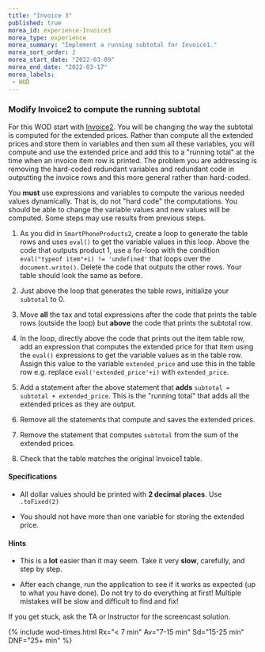 ```yaml
---
title: "Invoice 3"
published: true
morea_id: experience-Invoice3
morea_type: experience
morea_summary: "Implement a running subtotal for Invoice1."
morea_sort_order: 2
morea_start_date: "2022-03-09"
morea_end_date: "2022-03-17"
morea_labels:
 - WOD
---
```


### Modify Invoice2 to compute the running subtotal 


For this WOD start with [Invoice2](../070.flow-control-I/experience-Invoice2.html). You will be changing the way the subtotal is computed for the extended prices. Rather than compute all the extended prices and store them in variables and then sum all these variables, you will compute and use the extended price and add this to a "running total" at the time when an invoice item row is printed. The problem you are addressing is removing the hard-coded redundant variables and redundant code in outputting the invoice rows and this more general rather than hard-coded.

You **must** use expressions and variables to compute the various needed values dynamically. 
That is, do not "hard code" the computations. You should be able to change
the variable values and new values will be computed. Some steps may use results from previous steps.
 
 1. As you did in `SmartPhoneProducts2`, create a loop to generate the table rows and uses `eval()` to get the variable values in this loop. Above the code that outputs product 1, use a for-loop with the condition `eval("typeof item"+i) != 'undefined'` that loops over the `document.write()`. Delete the code that outputs the other rows. Your table should look the same as before.
   
 2. Just above the loop that generates the table rows, initialize your `subtotal` to 0.

 3. Move **all** the tax and total expressions after the code that prints the table rows (outside the loop) but **above** the code that prints the subtotal row.

 4. In the loop, directly above the code that prints out the item table row, add an expression that computes the extended price for that item using the `eval()` expressions to get the variable values as in the table row. Assign this value to the variable `extended_price` and use this in the table row e.g. replace `eval('extended_price'+i)` with `extended_price`.  
 
 5. Add a statement after the above statement that **adds** `subtotal = subtotal + extended_price`. This is the "running total" that adds all the extended prices as they are output.
 
 6. Remove all the statements that compute and saves the extended prices.
 
 7. Remove the statement that computes `subtotal` from the sum of the extended prices.
   
 8.  Check that the table matches the original Invoice1 table.


#### Specifications

 - All dollar values should be printed with **2 decimal places**. Use `.toFixed(2)`

 - You should not have more than one variable for storing the extended price.
 
#### Hints

 - This is a **lot** easier than it may seem. Take it very **slow**, carefully, and step by step.
 
 - After each change, run the application to see if it works as expected (up to what you have done). Do not try to do everything at first! Multiple mistakes will be slow and difficult to find and fix!
 
If you get stuck, ask the TA or Instructor for the screencast solution.

{% include wod-times.html Rx="< 7 min" Av="7-15 min" Sd="15-25 min" DNF="25+ min" %}